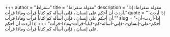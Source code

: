 +++
author = "سقراط"
title = "مقولة سقراط"
description = "مقولة سقراط: إذا أردت أن أحكم على إنسان ، فإني أسأله كم كتاباً قرأت وماذا قرأت."
quote = '''إذا أردت أن أحكم على إنسان ، فإني أسأله كم كتاباً قرأت وماذا قرأت.'''
slug = "إذا-أردت-أن-أحكم-على-إنسان-،-فإني-أسأله-كم-كتاباً-قرأت-وماذا-قرأت"
+++
إذا أردت أن أحكم على إنسان ، فإني أسأله كم كتاباً قرأت وماذا قرأت.
